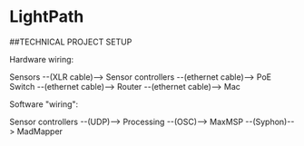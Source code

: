 # LightPath

##TECHNICAL PROJECT SETUP


Hardware wiring:

Sensors  --(XLR cable)-->  Sensor controllers  --(ethernet cable)-->  PoE Switch  --(ethernet cable)-->  Router  --(ethernet cable)-->  Mac


Software "wiring":

Sensor controllers --(UDP)--> Processing --(OSC)--> MaxMSP --(Syphon)--> MadMapper
